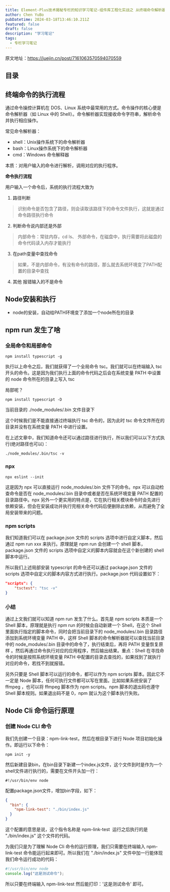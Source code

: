 ```yaml
---
title: Element-Plus技术揭秘专栏的知识学习笔记-组件库工程化实战之 从终端命令解析器说起谈谈 npm 包管理工具的运行原理
author: Chen YuBo
pubDatetime: 2024-03-18T13:46:10.211Z
featured: false
draft: false
description: "学习笔记"
tags:
  - 专栏学习笔记
---
```


原文地址：https://juejin.cn/post/7161063570594070559

## 目录

## 终端命令的执行流程

通过命令操控计算机在 DOS、Linux 系统中最常用的方式。命令操作的核心便是命令解析器（如 Linux 中的 Shell）。命令解析器实现接收命令字符串，解析命令并执行相应操作。

常见命令解析器：

- shell：Unix操作系统下的命令解析器
- bash：Linux操作系统下的命令解析器
- cmd：Windows 命令解释器

本质：对用户输入的命令进行解析，调用对应的执行程序。

**命令执行流程**

用户输入一个命令后，系统的执行流程大致为

1. 路径判断

> 识别命令是否包含了路径，则会读取该路径下的命令文件执行，这就是通过命令路径执行命令

2. 判断命令说内部还是外部

> 内部命令：常驻内存，cd ls、 外部命令，在磁盘中，执行需要将此磁盘的命令代码读入内存才能执行

3. 在path变量中查找命令

> 如果，不是内部命令，有没有命令的路径，那么就去系统环境变了PATH配置的目录中查找

4. 其他 报错输入的不是命令

## Node安装和执行

- node的安装，自动给PATH环境变了添加一个node所在的目录

## npm run 发生了啥

### 全局命令和局部命令

```shell
npm install typescript -g
```

执行以上命令之后，我们就获得了一个全局命令 tsc。我们就可以在终端输入 tsc 开头的命令。这是因为我们执行上面的命令代码之后会在系统变量 PATH 中设置的 node 命令所在的目录上写入 tsc

局部呢？

```shell
npm install typescript -D
```

当前目录的 ./node_modules/.bin 文件目录下

这个时候我们是不能直接通过终端执行 tsc 命令的，因为此时 tsc 命令文件所在的目录并没有在系统变量 PATH 中进行设置。

在上述文章中，我们知道命令还可以通过路径进行执行，所以我们可以以下方式执行(绝对路径也可以)：

```
./node_modules/.bin/tsc -v
```

### npx

```
npx eslint --init
```

这是因为 npx 可以直接运行 node_modules/.bin 文件下的命令。npx 可以自动检查命令是否在 node_modules/.bin 目录中或者是否在系统环境变量 PATH 配置的目录路径中。npx 另外一个更实用的特点是，它在执行相关模块命令时会先进行依赖安装，但会在安装成功并执行完相关命令代码后便删除此依赖，从而避免了全局安装带来的问题。

### npm scripts

我们知道我们可以在 package.json 文件的 scripts 选项中进行自定义脚本，然后通过 npm run xxx 来执行。原理就是 npm run 会创建一个 shell 脚本，package.json 文件的 scripts 选项中自定义的脚本内容就会在这个新创建的 shell 脚本中运行。

所以我们上述局部安装 typescript 的命令还可以通过 package.json 文件的 scripts 选项中自定义的脚本内容方式进行执行。package.json 代码设置如下：

```json
"scripts": {
	"tsctest": "tsc -v"
}
```

### 小结

通过上文我们就可以知道 npm run 发生了什么。首先是 npm scripts 本质是一个 Shell 脚本，原理就是执行 npm run 的时候会自动新建一个 Shell，在这个 Shell 里面执行指定的脚本命令，同时会把当前目录下的 node_modules/.bin 目录路径添加到系统环境变量 PATH 中，这样 Shell 脚本的命令解析器就可以查找当前目录中的 node_modules/.bin 目录中的命令了，执行结束后，再将 PATH 变量恢复原样 。然后再通过命令执行对应的应用程序，然后输出结果。重点：Shell 在寻找命令的时候是按照系统环境变量 PATH 中配置的目录去查找的，如果找到了就执行对应的命令，若找不到就报错。

另外只要是 Shell 脚本可以运行的命令，都可以作为 npm scripts 脚本。因此它不一定是 Node 脚本，任何可执行文件都可以写在里面。比如如果系统安装了 ffmpeg ，也可以将 ffmpeg 脚本作为 npm scripts。npm 脚本的退出码也遵守 Shell 脚本规则。如果退出码不是 0，npm 就认为这个脚本执行失败。

## Node Cli 命令运行原理

### 创建 Node CLI 命令

我们先创建一个目录：npm-link-test，然后在根目录下进行 Node 项目初始化操作。即运行以下命令：

```shell
npm init -y
```

然后新建目录bin，在bin目录下新建一个index.js文件，这个文件到时是作为一个shell文件进行执行的，需要在文件开头加一行：

```
#!/usr/bin/env node
```

配置package.json文件，增加bin字段，如下：

```json
{
  "bin": {
    "npm-link-test": "./bin/index.js"
  }
}
```

这个配置的意思是说，这个指令名称是 npm-link-test  运行之后执行的是 "./bin/index.js" 这个文件的代码。

为我们只是为了理解 Node Cli 命令的运行原理，我们只需要在终端输入 npm-link-test 命令能运行起来即可。所以我们在 "./bin/index.js" 文件中加一行能体现我们命令运行成功的代码：

```js
#!/usr/bin/env node
console.log("这是测试命令");
```

所以只要在终端输入 npm-link-test 然后能打印：'这是测试命令' 即可。

